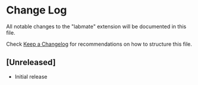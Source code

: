 # Change Log

All notable changes to the "labmate" extension will be documented in this file.

Check [Keep a Changelog](http://keepachangelog.com/) for recommendations on how to structure this file.

## [Unreleased]

- Initial release
